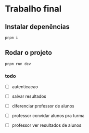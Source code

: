 # Trabalho final

## Instalar depenências
```sh
pnpm i
```

## Rodar o projeto
```sh
pnpm run dev
```

### todo

- [ ] autenticacao
- [ ] salvar resultados

- [ ] diferenciar professor de alunos
- [ ] professor convidar alunos pra turma
- [ ] professor ver resultados de alunos

